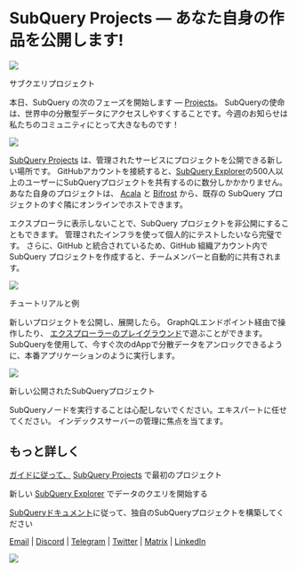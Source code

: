 # SubQuery Projects — あなた自身の作品を公開します!

![](https://miro.medium.com/max/1400/0*Jhkt10DyMiptFocJ)

サブクエリプロジェクト

本日、SubQuery の次のフェーズを開始します — [Projects](https://project.subquery.network)。 SubQueryの使命は、世界中の分散型データにアクセスしやすくすることです。今週のお知らせは私たちのコミュニティにとって大きなものです！



![](https://miro.medium.com/max/464/0*FTsLOuy0A4cWEwcp)

[SubQuery Projects](https://project.subquery.network) は、管理されたサービスにプロジェクトを公開できる新しい場所です。 GitHubアカウントを接続すると、[SubQuery Explorer](https://explorer.subquery.network/)の500人以上のユーザーにSubQueryプロジェクトを共有するのに数分しかかかりません。 あなた自身のプロジェクトは、 [Acala](https://explorer.subquery.network/subquery/OnFinality-io/acala-subql) と [Bifrost](https://explorer.subquery.network/subquery/bifrost-finance/subql) から、既存の SubQuery プロジェクトのすぐ隣にオンラインでホストできます。

エクスプローラに表示しないことで、SubQuery プロジェクトを非公開にすることもできます。 管理されたインフラを使って個人的にテストしたいなら完璧です。 さらに、GitHub と統合されているため、GitHub 組織アカウント内で SubQuery プロジェクトを作成すると、チームメンバーと自動的に共有されます。



![](https://miro.medium.com/max/1400/1*IupCbHA6aaal26sYbK-Hbw.png)

チュートリアルと例

新しいプロジェクトを公開し、展開したら。 GraphQLエンドポイント経由で操作したり、 [エクスプローラーのプレイグラウンド](https://explorer.subquery.network/)で遊ぶことができます。 SubQueryを使用して、今すぐ次のdAppで分散データをアンロックできるように、本番アプリケーションのように実行します。



![](https://miro.medium.com/max/1400/1*Re6uHuy05UzWttfWQBM6hg.png)

新しい公開されたSubQueryプロジェクト

SubQueryノードを実行することは心配しないでください。エキスパートに任せてください。 インデックスサーバーの管理に焦点を当てます。

## もっと詳しく

[ガイドに従って、](https://doc.subquery.network/publish/publish.html) [SubQuery Projects](https://project.subquery.network) で最初のプロジェクト

新しい [SubQuery Explorer](https://explorer.subquery.network/) でデータのクエリを開始する

[SubQueryドキュメント](https://doc.subquery.network/)に従って、独自のSubQueryプロジェクトを構築してください

[Email](https://subquery.network/) | [Discord](mailto:hello@subquery.network) | [Telegram](https://discord.com/invite/78zg8aBSMG) | [Twitter](https://twitter.com/subquerynetwork) | [Matrix](https://t.me/subquerynetwork) | [LinkedIn](https://matrix.to/#/#subquery:matrix.org)

![](https://miro.medium.com/max/1400/0*4Yetj66AO5gHV2rt)